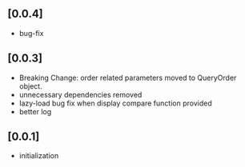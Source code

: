 ## [0.0.4]

* bug-fix

## [0.0.3]

* Breaking Change: order related parameters moved to QueryOrder object.
* unnecessary dependencies removed
* lazy-load bug fix when display compare function provided
* better log

## [0.0.1]

* initialization
